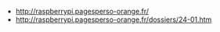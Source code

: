 - http://raspberrypi.pagesperso-orange.fr/
- http://raspberrypi.pagesperso-orange.fr/dossiers/24-01.htm
